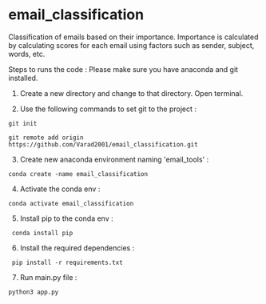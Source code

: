 
# email_classification

Classification of emails based on their importance. Importance is calculated by calculating scores for each email using factors such as sender, subject, words, etc.

Steps to runs the code :
Please make sure you have anaconda and git installed. 


1. Create a new directory and change to that directory. Open terminal. 

2. Use the following commands to set git to the project : 

  ```
  git init
  ```

  ```
  git remote add origin https://github.com/Varad2001/email_classification.git
  ```
  
3. Create new anaconda environment naming 'email_tools'  : 
  
  ```
  conda create -name email_classification
  ```
  
4. Activate the conda env : 
  
  ```
  conda activate email_classification
  ```
  
5. Install pip to the conda env : 
 
 ```
  conda install pip
  ```
  
6. Install the required dependencies : 
 
 ```
  pip install -r requirements.txt
  ```
  
7. Run main.py file : 
  
  ```
  python3 app.py
  ```

